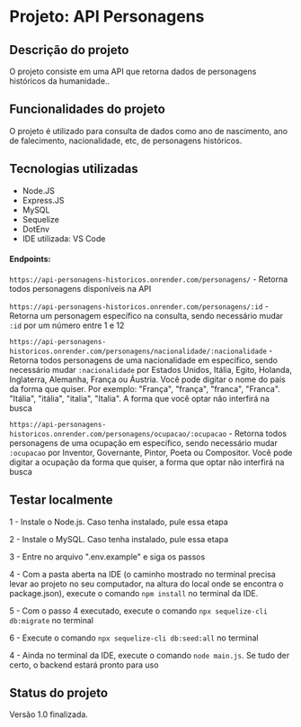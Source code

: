 <h1>Projeto: API Personagens</h1>


<h2>Descrição do projeto</h2>

<p>O projeto consiste em uma API que retorna dados de personagens históricos da humanidade..</p>

<h2>Funcionalidades do projeto</h2>

<p>O projeto é utilizado para consulta de dados como ano de nascimento, ano de falecimento, nacionalidade, etc, de personagens históricos.</p>

<h2>Tecnologias utilizadas</h2>

<ul>
    <li>Node.JS</li>
    <li>Express.JS</li>
    <li>MySQL</li>
    <li>Sequelize</li>
    <li>DotEnv</li>
    <li>IDE utilizada: VS Code</li>
</ul>

<h4>Endpoints:</h4>

<p><code>https://api-personagens-historicos.onrender.com/personagens/</code> - Retorna todos personagens disponíveis na API<p>

<p><code>https://api-personagens-historicos.onrender.com/personagens/:id</code> - Retorna um personagem específico na consulta, sendo necessário mudar <code>:id</code> por um número entre 1 e 12<p>

<p><code>https://api-personagens-historicos.onrender.com/personagens/nacionalidade/:nacionalidade</code> - Retorna todos personagens de uma nacionalidade em específico, sendo necessário mudar <code>:nacionalidade</code> por Estados Unidos, Itália, Egito, Holanda, Inglaterra, Alemanha, França ou Áustria. Você pode digitar o nome do país da forma que quiser. Por exemplo: "França", "frança", "franca", "Franca". "Itália", "itália", "italia", "Italia". A forma que você optar não interfirá na busca<p>

<p><code>https://api-personagens-historicos.onrender.com/personagens/ocupacao/:ocupacao</code> - Retorna todos personagens de uma ocupação em específico, sendo necessário mudar <code>:ocupacao</code> por Inventor, Governante, Pintor, Poeta ou Compositor. Você pode digitar a ocupação da forma que quiser, a forma que optar não interfirá na busca<p>


<h2>Testar localmente</h2>

<p>1 - Instale o Node.js. Caso tenha instalado, pule essa etapa</p>

<p>2 - Instale o MySQL. Caso tenha instalado, pule essa etapa</p>

<p>3 - Entre no arquivo ".env.example" e siga os passos</p>

<p>4 - Com a pasta aberta na IDE (o caminho mostrado no terminal precisa levar ao projeto no seu computador, na altura do local onde se encontra o package.json), execute o comando <code>npm install</code> no terminal da IDE.</p>

<p>5 - Com o passo 4 executado, execute o comando <code>npx sequelize-cli db:migrate</code> no terminal

<p>6 - Execute o comando <code>npx sequelize-cli db:seed:all</code> no terminal

<p>4 - Ainda no terminal da IDE, execute o comando <code>node main.js</code>. Se tudo der certo, o backend estará pronto para uso</p>

<h2>Status do projeto</h2>

<p>Versão 1.0 finalizada.</p>

